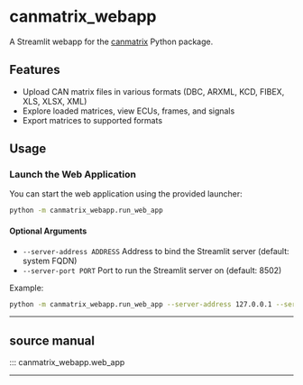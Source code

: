 # canmatrix_webapp

A Streamlit webapp for the [canmatrix](https://github.com/ebroecker/canmatrix) Python package.

## Features

- Upload CAN matrix files in various formats (DBC, ARXML, KCD, FIBEX, XLS, XLSX, XML)
- Explore loaded matrices, view ECUs, frames, and signals
- Export matrices to supported formats

## Usage

### Launch the Web Application

You can start the web application using the provided launcher:

```sh
python -m canmatrix_webapp.run_web_app
```

#### Optional Arguments

- `--server-address ADDRESS`
  Address to bind the Streamlit server (default: system FQDN)
- `--server-port PORT`
  Port to run the Streamlit server on (default: 8502)

Example:

```sh
python -m canmatrix_webapp.run_web_app --server-address 127.0.0.1 --server-port 8502
```

---

## source manual

::: canmatrix_webapp.web_app

---